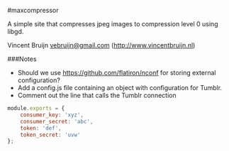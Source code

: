 #maxcompressor

A simple site that compresses jpeg images to compression level 0 using libgd.

Vincent Bruijn <vebruijn@gmail.com> (http://www.vincentbruijn.nl)

###Notes

* Should we use https://github.com/flatiron/nconf for storing external configuration?
* Add a config.js file containing an object with configuration for Tumblr.
* Comment out the line that calls the Tumblr connection

```javascript
module.exports = {
    consumer_key: 'xyz',
    consumer_secret: 'abc',
    token: 'def',
    token_secret: 'uvw'
};
```